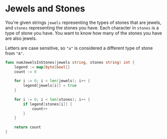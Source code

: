 # Jewels and Stones

You're given strings `jewels` representing the types of stones that are jewels, and `stones` representing the stones you have. Each character in `stones` is a type of stone you have. You want to know how many of the stones you have are also jewels.

Letters are case sensitive, so `"a"` is considered a different type of stone from `"A"`.

```go
func numJewelsInStones(jewels string, stones string) int {
    legend := map[byte]bool{}
    count := 0
    
    for i := 0; i < len(jewels); i++ {
        legend[jewels[i]] = true
    }
    
    for i := 0; i < len(stones); i++ {
        if legend[stones[i]] {
            count++
        }
    }
    
    return count
}
```